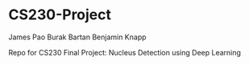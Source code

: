 # CS230-Project
James Pao
Burak Bartan
Benjamin Knapp

Repo for CS230 Final Project: Nucleus Detection using Deep Learning
